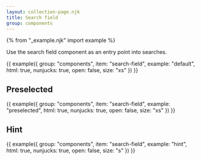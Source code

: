 ```yaml
---
layout: collection-page.njk
title: Search field
group: components
---
```


{% from "_example.njk" import example %}

Use the search field component as an entry point into searches.

{{ example({ group: "components", item: "search-field", example: "default", html: true, nunjucks: true, open: false, size: "xs" }) }}

## Preselected

{{ example({ group: "components", item: "search-field", example: "preselected", html: true, nunjucks: true, open: false, size: "xs" }) }}

## Hint

{{ example({ group: "components", item: "search-field", example: "hint", html: true, nunjucks: true, open: false, size: "s" }) }}
